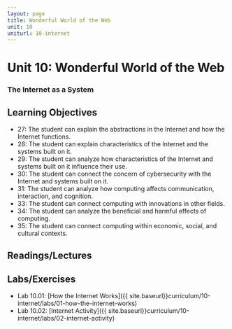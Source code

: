 ```yaml
---
layout: page
title: Wonderful World of the Web
unit: 10
uniturl: 10-internet
---
```


Unit 10: Wonderful World of the Web
===================================
### The Internet as a System


Learning Objectives
-------------------
 * 27: The student can explain the abstractions in the Internet and how the Internet functions.
 * 28: The student can explain characteristics of the Internet and the systems built on it.
 * 29: The student can analyze how characteristics of the Internet and systems built on it influence their use.
 * 30: The student can connect the concern of cybersecurity with the Internet and systems built on it.
 * 31: The student can analyze how computing affects communication, interaction, and cognition.
 * 33: The student can connect computing with innovations in other fields.
 * 34: The student can analyze the beneficial and harmful effects of computing.
 * 35: The student can connect computing within economic, social, and cultural contexts.


Readings/Lectures
-----------------



Labs/Exercises
--------------
 * Lab 10.01: [How the Internet Works]({{ site.baseurl}}curriculum/10-internet/labs/01-how-the-internet-works)
 * Lab 10.02: [Internet Activity]({{ site.baseurl}}curriculum/10-internet/labs/02-internet-activity)
 
 
